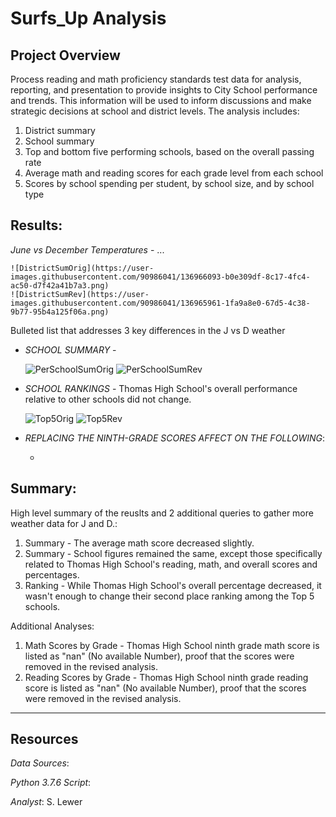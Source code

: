 # Surfs_Up Analysis

## Project Overview
Process reading and math proficiency standards test data for analysis, reporting, and presentation to provide insights to City School performance and trends.  This information will be used to inform discussions and make strategic decisions at school and district levels.  The analysis includes:
1. District summary
1. School summary
1. Top and bottom five performing schools, based on the overall passing rate
1. Average math and reading scores for each grade level from each school
1. Scores by school spending per student, by school size, and by school type

## Results:
  _June vs December Temperatures_ - ...
 
    ![DistrictSumOrig](https://user-images.githubusercontent.com/90986041/136966093-b0e309df-8c17-4fc4-ac50-d7f42a41b7a3.png)
    ![DistrictSumRev](https://user-images.githubusercontent.com/90986041/136965961-1fa9a8e0-67d5-4c38-9b77-95b4a125f06a.png)

Bulleted list that addresses 3 key differences in the J vs D weather
 * _SCHOOL SUMMARY_ - 
 
    ![PerSchoolSumOrig](https://user-images.githubusercontent.com/90986041/136968864-165c789f-cff1-46f2-8a9f-269cb604bbb4.png)
    ![PerSchoolSumRev](https://user-images.githubusercontent.com/90986041/136968999-01304c8e-8c59-48cf-b4c8-9c87059d2d49.png)

 * _SCHOOL RANKINGS_ - Thomas High School's overall performance relative to other schools did not change. 
 
   ![Top5Orig](https://user-images.githubusercontent.com/90986041/136878712-91b7c697-3850-4ece-9ebc-a7b064d2357f.png)
   ![Top5Rev](https://user-images.githubusercontent.com/90986041/136880631-7c92299a-770a-4a98-9b16-81f28b46340c.png)

 * _REPLACING THE NINTH-GRADE SCORES AFFECT ON THE FOLLOWING_:
 
   * 

    
 ## Summary:
 High level summary of the reuslts and 2 additional queries to gather more weather data for J and D.:
 1. Summary - The average math score decreased slightly.
 1. Summary - School figures remained the same, except those specifically related to Thomas High School's reading, math, and overall scores and percentages.
 1. Ranking - While Thomas High School's overall percentage decreased, it wasn't enough to change their second place ranking among the Top 5 schools.
 
 Additional Analyses:
 1. Math Scores by Grade - Thomas High School ninth grade math score is listed as "nan" (No available Number), proof that the scores were removed in the revised analysis.
 1. Reading Scores by Grade - Thomas High School ninth grade reading score is listed as "nan" (No available Number), proof that the scores were removed in the revised analysis.
 
___
## Resources
_Data Sources_: 

_Python 3.7.6 Script_: 

_Analyst_: S. Lewer
